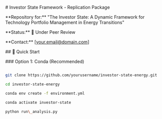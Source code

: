\# Investor State Framework - Replication Package



\*\*Repository for:\*\* "The Investor State: A Dynamic Framework for Technology Portfolio Management in Energy Transitions"



\*\*Status:\*\* 🔬 Under Peer Review  

\*\*Contact:\*\* \[your.email@domain.com]



\## 🚀 Quick Start



\### Option 1: Conda (Recommended)

```bash

git clone https://github.com/yourusername/investor-state-energy.git

cd investor-state-energy

conda env create -f environment.yml

conda activate investor-state

python run\_analysis.py

